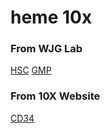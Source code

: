 # heme 10x

### From WJG Lab
[HSC](https://rawgit.com/caleblareau/greenleaf10x/master/QC_Reports/HSC_S4.html)  [GMP](https://rawgit.com/caleblareau/greenleaf10x/master/QC_Reports/GMP_S5.html)

### From 10X Website
[CD34](https://rawgit.com/caleblareau/greenleaf10x/master/QC_Reports/cd34_10X.html)